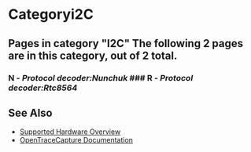 # Categoryi2C
## Pages in category "I2C" The following 2 pages are in this category, out of 2 total.
### N \- *Protocol decoder:Nunchuk* ### R \- *Protocol decoder:Rtc8564*
## See Also
- [Supported Hardware Overview](../supported-hardware.md)
- [OpenTraceCapture Documentation](../../opentracecapture/overview.md)
